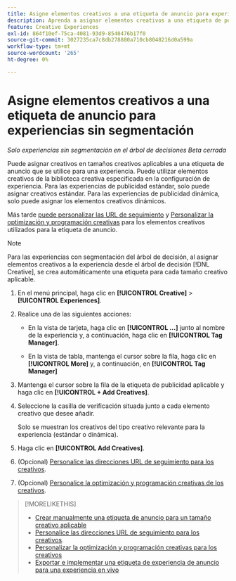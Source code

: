 ```yaml
---
title: Asigne elementos creativos a una etiqueta de anuncio para experiencias sin segmentación
description: Aprenda a asignar elementos creativos a una etiqueta de publicidad para un tamaño creativo específico.
feature: Creative Experiences
exl-id: 864f10ef-75ca-4081-93d9-8540476b17f0
source-git-commit: 3027235ca7c8db278880a710cb8048216d0a599a
workflow-type: tm+mt
source-wordcount: '265'
ht-degree: 0%

---
```


# Asigne elementos creativos a una etiqueta de anuncio para experiencias sin segmentación

*Solo experiencias sin segmentación en el árbol de decisiones*
*Beta cerrada*

Puede asignar creativos en tamaños creativos aplicables a una etiqueta de anuncio que se utilice para una experiencia. Puede utilizar elementos creativos de la biblioteca creativa especificada en la configuración de experiencia. Para las experiencias de publicidad estándar, solo puede asignar creativos estándar. Para las experiencias de publicidad dinámica, solo puede asignar los elementos creativos dinámicos.<!-- Clarify what this does. It adds the image to the experience, but how does optimization work with multiple ad tags? -->

Más tarde [puede personalizar las URL de seguimiento](experience-tracking-urls-no-targeting.md) y [Personalizar la optimización y programación creativas](experience-optimization-scheduling-no-targeting.md) para los elementos creativos utilizados para la etiqueta de anuncio.

>[!NOTE]
>
>Para las experiencias con segmentación del árbol de decisión, al asignar elementos creativos a la experiencia desde el árbol de decisión [!DNL Creative], se crea automáticamente una etiqueta para cada tamaño creativo aplicable.

1. En el menú principal, haga clic en **[!UICONTROL Creative]** > **[!UICONTROL Experiences]**.

1. Realice una de las siguientes acciones:

   * En la vista de tarjeta, haga clic en **[!UICONTROL ...]** junto al nombre de la experiencia y, a continuación, haga clic en **[!UICONTROL Tag Manager]**.

   * En la vista de tabla, mantenga el cursor sobre la fila, haga clic en **[!UICONTROL More]** y, a continuación, en **[!UICONTROL Tag Manager]**

1. Mantenga el cursor sobre la fila de la etiqueta de publicidad aplicable y haga clic en **[!UICONTROL + Add Creatives]**. <!-- Tag Manager has only a list view, but no card view, as of 2/2. -->

1. Seleccione la casilla de verificación situada junto a cada elemento creativo que desee añadir.

   Solo se muestran los creativos del tipo creativo relevante para la experiencia (estándar o dinámica).

1. Haga clic en **[!UICONTROL Add Creatives]**.

1. (Opcional) [Personalice las direcciones URL de seguimiento para los creativos](experience-tracking-urls-no-targeting.md).

1. (Opcional) [Personalice la optimización y programación creativas de los creativos](experience-optimization-scheduling-no-targeting.md).

>[!MORELIKETHIS]
>* [Crear manualmente una etiqueta de anuncio para un tamaño creativo aplicable](experience-tag-create-manually.md)
>* [Personalice las direcciones URL de seguimiento para los creativos](experience-tracking-urls-no-targeting.md).
>* [Personalizar la optimización y programación creativas para los creativos](experience-optimization-scheduling-no-targeting.md)
>* [Exportar e implementar una etiqueta de experiencia de anuncio para una experiencia en vivo](experience-tag-export.md)
